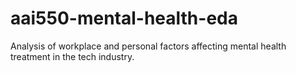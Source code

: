 # aai550-mental-health-eda
Analysis of workplace and personal factors affecting mental health treatment in the tech industry.
